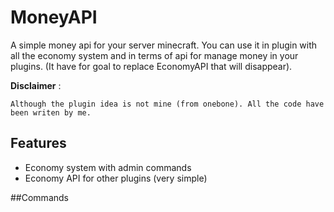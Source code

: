 # MoneyAPI
 A simple money api for your server minecraft. You can use it in plugin with all the economy system and in terms of api for manage money in your plugins.
(It have for goal to replace EconomyAPI that will disappear).

__Disclaimer__ :

`Although the plugin idea is not mine (from onebone). All the code have been writen by me.`

## Features

- Economy system with admin commands
- Economy API for other plugins (very simple)

##Commands
